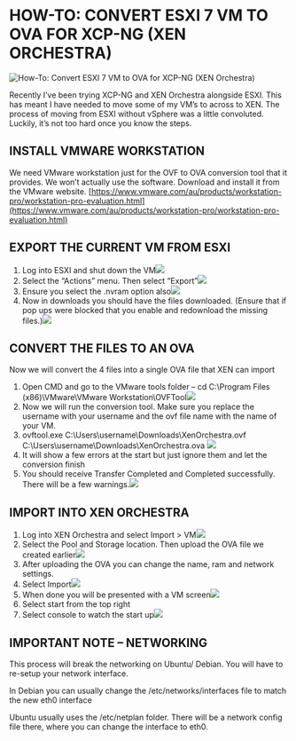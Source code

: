 # HOW-TO: CONVERT ESXI 7 VM TO OVA FOR XCP-NG (XEN ORCHESTRA)

![How-To: Convert ESXI 7 VM to OVA for XCP-NG (XEN Orchestra)](https://jarrodstech.net/wp-content/uploads/2022/10/doneloading-1280x640.jpg)

Recently I’ve been trying XCP-NG and XEN Orchestra alongside ESXI. This has meant I have needed to move some of my VM’s to across to XEN. The process of moving from ESXI without vSphere was a little convoluted. Luckily, it’s not too hard once you know the steps.

## INSTALL VMWARE WORKSTATION

We need VMware workstation just for the OVF to OVA conversion tool that it provides. We won’t actually use the software. Download and install it from the VMware website. [https://www.vmware.com/au/products/workstation-pro/workstation-pro-evaluation.html](https://www.vmware.com/au/products/workstation-pro/workstation-pro-evaluation.html)

## EXPORT THE CURRENT VM FROM ESXI

1. Log into ESXI and shut down the VM![](https://jarrodstech.net/wp-content/uploads/2022/10/shutdown-1024x506.jpg)
2. Select the “Actions” menu. Then select “Export”![](https://jarrodstech.net/wp-content/uploads/2022/10/export-1024x545.jpg)
3. Ensure you select the .nvram option also![](https://jarrodstech.net/wp-content/uploads/2022/10/Screenshot-2022-10-01-123641.jpg)
4. Now in downloads you should have the files downloaded. (Ensure that if pop ups were blocked that you enable and redownload the missing files.)![](https://jarrodstech.net/wp-content/uploads/2022/10/doanloads.jpg)

## CONVERT THE FILES TO AN OVA

Now we will convert the 4 files into a single OVA file that XEN can import

1. Open CMD and go to the VMware tools folder – cd C:\Program Files (x86)\VMware\VMware Workstation\OVFTool![](https://jarrodstech.net/wp-content/uploads/2022/10/downloadsfolder-1024x270.jpg)
2. Now we will run the conversion tool. Make sure you replace the username with your username and the ovf file name with the name of your VM.
3. ovftool.exe C:\Users\username\Downloads\XenOrchestra.ovf C:\Users\username\Downloads\XenOrchestra.ova ![](https://jarrodstech.net/wp-content/uploads/2022/10/processing-1024x577.jpg)
4. It will show a few errors at the start but just ignore them and let the conversion finish
5. You should receive Transfer Completed and Completed successfully. There will be a few warnings.![](https://jarrodstech.net/wp-content/uploads/2022/10/done-1024x575.jpg)

## IMPORT INTO XEN ORCHESTRA

1. Log into XEN Orchestra and select Import > VM![](https://jarrodstech.net/wp-content/uploads/2022/10/xenimport.jpg)
2. Select the Pool and Storage location. Then upload the OVA file we created earlier![](https://jarrodstech.net/wp-content/uploads/2022/10/import-1024x387.jpg)
3. After uploading the OVA you can change the name, ram and network settings.
4. Select Import![](https://jarrodstech.net/wp-content/uploads/2022/10/importfinal-1024x518.jpg)
5. When done you will be presented with a VM screen![](https://jarrodstech.net/wp-content/uploads/2022/10/doneimport-1024x316.jpg)
6. Select start from the top right
7. Select console to watch the start up![](https://jarrodstech.net/wp-content/uploads/2022/10/doneloading-1024x376.jpg)

## IMPORTANT NOTE – NETWORKING

This process will break the networking on Ubuntu/ Debian. You will have to re-setup your network interface.

In Debian you can usually change the /etc/networks/interfaces file to match the new eth0 interface

Ubuntu usually uses the /etc/netplan folder. There will be a network config file there, where you can change the interface to eth0.